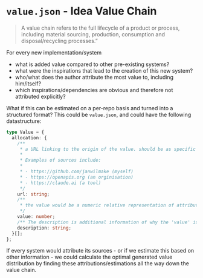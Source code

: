 # `value.json` - Idea Value Chain

> A value chain refers to the full lifecycle of a product or process, including material sourcing, production, consumption and disposal/recycling processes.”

For every new implementation/system

- what is added value compared to other pre-existing systems?
- what were the inspirations that lead to the creation of this new system?
- who/what does the author attribute the most value to, including him/itself?
- which inspirations/dependencies are obvious and therefore not attributed explicitly?

What if this can be estimated on a per-repo basis and turned into a structured format? This could be `value.json`, and could have the following datastructure:

```ts
type Value = {
  allocation: {
    /**
     * a URL linking to the origin of the value. should be as specific as possible
     *
     * Examples of sources include:
     *
     * - https://github.com/janwilmake (myself)
     * - https://openapis.org (an orginisation)
     * - https://claude.ai (a tool)
     */
    url: string;
    /**
     * the value would be a numeric relative representation of attributed value
     */
    value: number;
    /** The description is additional information of why the 'value' is attributed to the 'source'. This is useful for fairer down-stream value allocation.*/
    description: string;
  }[];
};
```

If every system would attribute its sources - or if we estimate this based on other information - we could calculate the optimal generated value distribution by finding these attributions/estimations all the way down the value chain.
